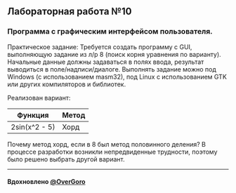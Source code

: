 ## Лабораторная работа №10
### Программа с графическим интерфейсом пользователя.

Практическое задание:
Требуется создать программу с GUI, выполняющую задание из л/р 8 (поиск корня уравнения по варианту). Начальные данные должны задаваться в полях ввода, результат выводиться в поле/надписи/диалоге.
Выполнять задание можно под Windows (с использованием masm32), под Linux с использованием GTK или других компиляторов и библиотек.

Реализован вариант:

| Функция       | Метод |
|---------------|-------|
| 2sin(x^2 - 5) | Хорд  |

Почему метод хорд, если в 8 был метод половинного деления? В процессе разработки возникли непредвиденные трудности, поэтому было решено выбрать другой вариант.

---

#### Вдохновлено [@OverGoro](https://github.com/OverGoro)
